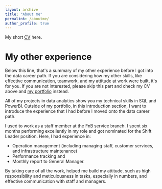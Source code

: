 ```yaml
---
layout: archive
title: "About me"
permalink: /aboutme/
author_profile: true
---
```

My short [CV](files/CV.pdf) here.


# My other experience

Below this line, that's a summary of  my other experience before I got into the data career path. If you are considering how my other skills, like effective communication, teamwork, and my attitude at work were built, it's for you. If you are not interested, please skip this part and check my CV above and [my portfolio](https://trannphuocloc.github.io/portfolio/) instead.

All of my projects in data analytics show you my technical skills in SQL and PowerBI. Outside of my portfolio, in this introduction section, I want to introduce the experience that I had before I moved onto the data career path.

I used to work as a staff member at the FnB service branch. I spent six months performing excellently in my role and got nominated for the Shift Leader position. Here, I had experience in: 
- Operation management (including managing staff, customer services, and infrastructure maintenance)
- Performance tracking and 
- Monthly report to General Manager.
  
By taking care of all the work, helped me build my attitude, such as high responsibility and meticulousness in tasks, especially in numbers, and effective communication with staff and managers.

